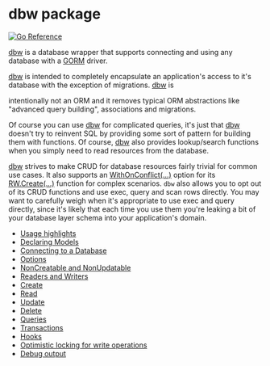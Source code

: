 # dbw package
[![Go Reference](https://pkg.go.dev/badge/github.com/hashicorp/go-dbw.svg)](https://pkg.go.dev/github.com/hashicorp/go-dbw)

[dbw](https://pkg.go.dev/github.com/hashicorp/go-dbw) is a database wrapper that 
supports connecting and using any database with a
[GORM](https://github.com/go-gorm/gorm) driver.   

[dbw](https://pkg.go.dev/github.com/hashicorp/go-dbw) is intended to completely
encapsulate an  application's access to it's database with the exception of
migrations. [dbw](https://pkg.go.dev/github.com/hashicorp/go-dbw) is
	
intentionally not an ORM and it removes typical ORM abstractions like "advanced
query building", associations and migrations.    

Of course you can use [dbw](https://pkg.go.dev/github.com/hashicorp/go-dbw) for
complicated queries, it's just that
[dbw](https://pkg.go.dev/github.com/hashicorp/go-dbw) doesn't try to reinvent
SQL by providing some sort of pattern for building them with functions. Of
course,  [dbw](https://pkg.go.dev/github.com/hashicorp/go-dbw) also provides
lookup/search functions when you simply need to read resources from the
database. 

[dbw](https://pkg.go.dev/github.com/hashicorp/go-dbw) strives to make CRUD for
database resources fairly trivial for common use cases. It also supports an
[WithOnConflict(...)](https://pkg.go.dev/github.com/hashicorp/go-dbw#WithOnConflict)
option for its
[RW.Create(...)](https://pkg.go.dev/github.com/hashicorp/go-dbw#RW.Create) 
function for complex scenarios.  `dbw` also allows you to opt out of its CRUD
functions and use exec, query and scan rows directly.  You may want to carefully
weigh when it's appropriate to use exec and query directly, since it's likely that
each time you use them you're leaking a bit of your database layer schema into
your application's domain.  

* [Usage highlights](./docs/README_USAGE.md)
* [Declaring Models](./docs/README_MODELS.md)
* [Connecting to a Database](./docs/README_OPEN.md)
* [Options](./docs/README_OPTIONS.md)
* [NonCreatable and NonUpdatable](./docs/README_INITFIELDS.md)
* [Readers and Writers](./docs/README_RW.md)
* [Create](./docs/README_CREATE.md)
* [Read](./docs/README_READ.md)
* [Update](./docs/README_UPDATE.md)
* [Delete](./docs/README_DELETE.md)
* [Queries](./docs/README_QUERY.md)
* [Transactions](./docs/README_TX.md)
* [Hooks](./docs/README_HOOKS.md)
* [Optimistic locking for write operations](./docs/README_LOCKs.md)
* [Debug output](./docs/README_DEBUG.md)